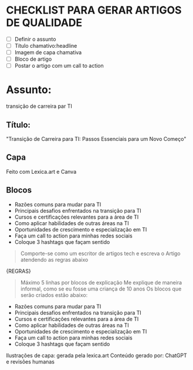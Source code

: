 # CHECKLIST PARA GERAR ARTIGOS DE QUALIDADE
-[ ] Definir o assunto
-[ ] Título chamativo:headline
-[ ] Imagem de capa chamativa
-[ ] Bloco de artigo
-[ ] Postar o artigo com um call to action

# Assunto:
transição de carreira par TI
## Título:
"Transição de Carreira para TI: Passos Essenciais para um Novo Começo"
## Capa
Feito com Lexica.art e Canva
## Blocos
- Razões comuns para mudar para TI
- Principais desafios enfrentados na transição para TI
- Cursos e certificações relevantes para a área de TI
- Como aplicar habilidades de outras áreas na TI
- Oportunidades de crescimento e especialização em TI
- Faça um call to action para minhas redes sociais
- Coloque 3 hashtags que façam sentido

> Comporte-se como um escritor de artigos tech e escreva o Artigo atendendo as regras abaixo

{REGRAS}
>Máximo 5 linhas por blocos de explicação
> Me explique de maneira informal, como se eu fosse uma criança de 10 anos
> Os blocos que serão criados estão abaixo:
- Razões comuns para mudar para TI
- Principais desafios enfrentados na transição para TI
- Cursos e certificações relevantes para a área de TI
- Como aplicar habilidades de outras áreas na TI
- Oportunidades de crescimento e especialização em TI
- Faça um call to action para minhas redes sociais
- Coloque 3 hashtags que façam sentido



Ilustrações de capa: gerada pela lexica.art
Conteúdo gerado por: ChatGPT e revisões humanas
